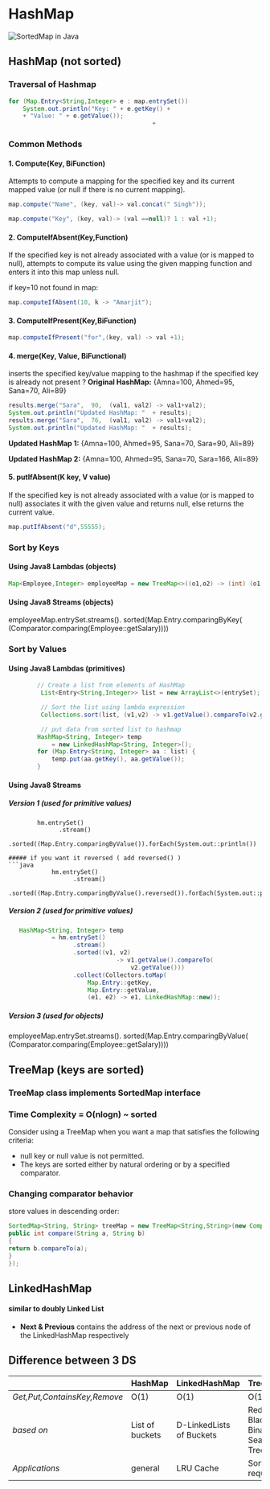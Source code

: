 # HashMap
![SortedMap in Java](https://media.geeksforgeeks.org/wp-content/uploads/20200807195934/SortedMap.png)

## HashMap (not sorted)
### Traversal of Hashmap
```java
for (Map.Entry<String,Integer> e : map.entrySet())
	System.out.println("Key: " + e.getKey() + 
	+ "Value: " + e.getValue());
										+ 
```

### Common Methods
#### 1. Compute(Key, BiFunction)
Attempts to compute a mapping for the specified key and its current mapped value (or null if there is no current mapping).
```java
map.compute("Name", (key, val)-> val.concat(" Singh"));
```
```java
map.compute("Key", (key, val)-> (val ==null)? 1 : val +1);
```

#### 2. ComputeIfAbsent(Key,Function)
If the specified key is not already associated with a value (or is mapped to null), attempts to compute its value using the given mapping function and enters it into this map unless null.

if key=10 not found in map:
```java
map.computeIfAbsent(10, k -> "Amarjit");
```

#### 3. ComputeIfPresent(Key,BiFunction)
```java
map.computeIfPresent("for",(key, val) -> val +1);
```
#### 4. merge(Key, Value, BiFunctional)
inserts the specified key/value mapping to the hashmap if the specified key is already not present
?
**Original HashMap:** {Amna=100, Ahmed=95, Sana=70, Ali=89}
```java
results.merge("Sara",  90,  (val1, val2) -> val1+val2);
System.out.println("Updated HashMap: "  + results);
results.merge("Sara",  76,  (val1, val2) -> val1+val2);
System.out.println("Updated HashMap: "  + results);
```
**Updated HashMap 1:** {Amna=100, Ahmed=95, Sana=70, Sara=90, Ali=89} 

**Updated HashMap 2:** {Amna=100, Ahmed=95, Sana=70, Sara=166, Ali=89}

#### 5. putIfAbsent(K key, V value)
If the specified key is not already associated with a value (or is mapped to null) associates it with the given value and returns null, else returns the current value.
```java
map.putIfAbsent("d",55555);
```

### Sort by Keys
#### Using Java8 Lambdas (objects)
```java
Map<Employee,Integer> employeeMap = new TreeMap<>((o1,o2) -> (int) (o1.getSalary()- o2.getSalary()))
```
#### Using Java8 Streams (objects)
employeeMap.entrySet.streams().
					sorted(Map.Entry.comparingByKey(
						(Comparator.comparing(Employee::getSalary))))

### Sort by Values
#### Using Java8 Lambdas (primitives)
```java
        // Create a list from elements of HashMap
 		 List<Entry<String,Integer>> list = new ArrayList<>(entrySet);

 		 // Sort the list using lambda expression
 		 Collections.sort(list, (v1,v2) -> v1.getValue().compareTo(v2.getValue()));

 		 // put data from sorted list to hashmap
        HashMap<String, Integer> temp
            = new LinkedHashMap<String, Integer>();
        for (Map.Entry<String, Integer> aa : list) {
            temp.put(aa.getKey(), aa.getValue());
        }

```


#### Using Java8 Streams
##### Version 1 (used for primitive values)
			hm.entrySet()
                  .stream()
                  .sorted((Map.Entry.comparingByValue()).forEach(System.out::println())
```
##### if you want it reversed ( add reversed() )
```java
			hm.entrySet()
                  .stream()
                  .sorted((Map.Entry.comparingByValue().reversed()).forEach(System.out::println())
```
##### Version 2 (used for primitive values)
```java
   HashMap<String, Integer> temp
            = hm.entrySet()
                  .stream()
                  .sorted((v1, v2)
                              -> v1.getValue().compareTo(
                                  v2.getValue()))
                  .collect(Collectors.toMap(
                      Map.Entry::getKey,
                      Map.Entry::getValue,
                      (e1, e2) -> e1, LinkedHashMap::new));
```
##### Version 3 (used for objects)
employeeMap.entrySet.streams().
					sorted(Map.Entry.comparingByValue(
						(Comparator.comparing(Employee::getSalary))))



## TreeMap (keys are sorted)
### TreeMap class implements SortedMap interface 
### Time Complexity = O(nlogn) ~ sorted 
Consider using a TreeMap when you want a map that satisfies the following criteria:
-   null key or null value is not permitted.
-   The keys are sorted either by natural ordering or by a specified comparator.
### Changing comparator behavior 
store values in descending order:
```java
SortedMap<String, String> treeMap = new TreeMap<String,String>(new Comparator<String>(){
public int compare(String a, String b)
{
return b.compareTo(a);
}
});
```
## LinkedHashMap
#### similar to doubly Linked List 
- **Next & Previous** contains the address of the next or previous node of the LinkedHashMap respectively  

## Difference between 3 DS
|  |HashMap  | LinkedHashMap |TreeMap  | 
|--|--|--|--|
| *Get,Put,ContainsKey,Remove* | O(1) | O(1) |  O(1)| 
| *based on* | List of buckets | D-LinkedLists of Buckets |  Red-Black Binary Search Tree| 
| *Applications* | general | LRU Cache |  Sorted is required| 